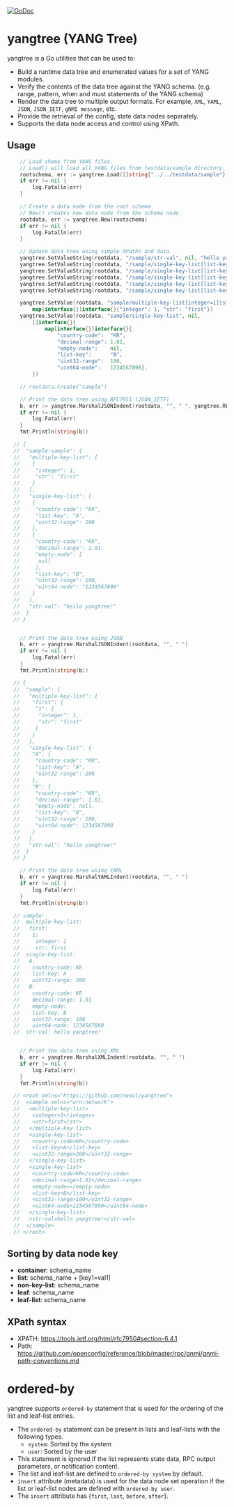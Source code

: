 [![GoDoc](https://godoc.org/github.com/neoul/yangtree?status.svg)](https://godoc.org/github.com/neoul/yangtree)

# yangtree (YANG Tree)

yangtree is a Go utilities that can be used to:

- Build a runtime data tree and enumerated values for a set of YANG modules.
- Verify the contents of the data tree against the YANG schema. (e.g. range, pattern, when and must statements of the YANG schema)
- Render the data tree to multiple output formats. For example, `XML`, `YAML`, `JSON`, `JSON_IETF`, `gNMI message`, etc.
- Provide the retrieval of the config, state data nodes separately.
- Supports the data node access and control using XPath.

## Usage


```go
	// Load shema from YANG files.
	// Load() will load all YANG files from testdata/sample directory.
	rootschema, err := yangtree.Load([]string{"../../testdata/sample"}, nil, nil)
	if err != nil {
		log.Fatalln(err)
	}

	// Create a data node from the root schema
	// New() creates new data node from the schema node.
	rootdata, err := yangtree.New(rootschema)
	if err != nil {
		log.Fatalln(err)
	}

	// Update data tree using simple XPaths and data.
	yangtree.SetValueString(rootdata, "/sample/str-val", nil, "hello yangtree!")
	yangtree.SetValueString(rootdata, "/sample/single-key-list[list-key=A]/country-code", nil, "KR")
	yangtree.SetValueString(rootdata, "/sample/single-key-list[list-key=A]/decimal-range", nil, "10.1")
	yangtree.SetValueString(rootdata, "/sample/single-key-list[list-key=A]/empty", nil)
	yangtree.SetValueString(rootdata, "/sample/single-key-list[list-key=A]/uint32-range", nil, "200")
	yangtree.SetValueString(rootdata, "/sample/single-key-list[list-key=A]/uint64-node", nil, "0987654321")

	yangtree.SetValue(rootdata, "sample/multiple-key-list[integer=1][str=first]", nil,
		map[interface{}]interface{}{"integer": 1, "str": "first"})
	yangtree.SetValue(rootdata, "sample/single-key-list", nil,
		[]interface{}{
			map[interface{}]interface{}{
				"country-code":  "KR",
				"decimal-range": 1.01,
				"empty-node":    nil,
				"list-key":      "B",
				"uint32-range":  100,
				"uint64-node":   1234567890},
		})

	// rootdata.Create("sample")

	// Print the data tree using RFC7951 (JSON_IETF)
	b, err := yangtree.MarshalJSONIndent(rootdata, "", " ", yangtree.RFC7951Format{})
	if err != nil {
		log.Fatal(err)
	}
	fmt.Println(string(b))

  // {
  //  "sample:sample": {
  //   "multiple-key-list": [
  //    {
  //     "integer": 1,
  //     "str": "first"
  //    }
  //   ],
  //   "single-key-list": [
  //    {
  //     "country-code": "KR",
  //     "list-key": "A",
  //     "uint32-range": 200
  //    },
  //    {
  //     "country-code": "KR",
  //     "decimal-range": 1.01,
  //     "empty-node": [
  //      null
  //     ],
  //     "list-key": "B",
  //     "uint32-range": 100,
  //     "uint64-node": "1234567890"
  //    }
  //   ],
  //   "str-val": "hello yangtree!"
  //  }
  // }


	// Print the data tree using JSON
	b, err = yangtree.MarshalJSONIndent(rootdata, "", " ")
	if err != nil {
		log.Fatal(err)
	}
	fmt.Println(string(b))

  // {
  //  "sample": {
  //   "multiple-key-list": {
  //    "first": {
  //     "1": {
  //      "integer": 1,
  //      "str": "first"
  //     }
  //    }
  //   },
  //   "single-key-list": {
  //    "A": {
  //     "country-code": "KR",
  //     "list-key": "A",
  //     "uint32-range": 200
  //    },
  //    "B": {
  //     "country-code": "KR",
  //     "decimal-range": 1.01,
  //     "empty-node": null,
  //     "list-key": "B",
  //     "uint32-range": 100,
  //     "uint64-node": 1234567890
  //    }
  //   },
  //   "str-val": "hello yangtree!"
  //  }
  // }

	// Print the data tree using YAML
	b, err = yangtree.MarshalYAMLIndent(rootdata, "", " ")
	if err != nil {
		log.Fatal(err)
	}
	fmt.Println(string(b))

  // sample:
  //  multiple-key-list:
  //   first:
  //    1:
  //     integer: 1
  //     str: first
  //  single-key-list:
  //   A:
  //    country-code: KR
  //    list-key: A
  //    uint32-range: 200
  //   B:
  //    country-code: KR
  //    decimal-range: 1.01
  //    empty-node: 
  //    list-key: B
  //    uint32-range: 100
  //    uint64-node: 1234567890
  //  str-val: hello yangtree!


	// Print the data tree using XML
	b, err = yangtree.MarshalXMLIndent(rootdata, "", " ")
	if err != nil {
		log.Fatal(err)
	}
	fmt.Println(string(b))

  // <root xmlns="https://github.com/neoul/yangtree">
  //  <sample xmlns="urn:network">
  //   <multiple-key-list>
  //    <integer>1</integer>
  //    <str>first</str>
  //   </multiple-key-list>
  //   <single-key-list>
  //    <country-code>KR</country-code>
  //    <list-key>A</list-key>
  //    <uint32-range>200</uint32-range>
  //   </single-key-list>
  //   <single-key-list>
  //    <country-code>KR</country-code>
  //    <decimal-range>1.01</decimal-range>
  //    <empty-node></empty-node>
  //    <list-key>B</list-key>
  //    <uint32-range>100</uint32-range>
  //    <uint64-node>1234567890</uint64-node>
  //   </single-key-list>
  //   <str-val>hello yangtree!</str-val>
  //  </sample>
  // </root>
```

## Sorting by data node key

- **container**: schema_name
- **list**: schema_name + [key1=val1]
- **non-key-list**: schema_name
- **leaf**: schema_name
- **leaf-list**: schema_name

## XPath syntax

- XPATH: https://tools.ietf.org/html/rfc7950#section-6.4.1
- Path: https://github.com/openconfig/reference/blob/master/rpc/gnmi/gnmi-path-conventions.md

# ordered-by

yangtree supports `ordered-by` statement that is used for the ordering of the list and leaf-list entries.

- The `ordered-by` statement can be present in lists and leaf-lists with the following types.
  - `system`: Sorted by the system
  - `user`: Sorted by the user
- This statement is ignored if the list represents state data, RPC output parameters, or notification content.
- The list and leaf-list are defined to `ordered-by system` by default.
- `insert` attribute (metadata) is used for the data node set operation if the list or leaf-list nodes are defined with `ordered-by user`.
- The `insert` attribute has {`first`, `last`, `before`, `after`}.
